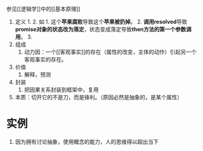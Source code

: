 参见[[逻辑学]]中的[[基本原理]] 

1. 定义
	1. 
	2. 如
		1. 这个**苹果腐败**导致这个**苹果被扔掉**。
		2. **调用resolved**导致**promise对象的状态改为落定**，状态变成落定导致**then方法的第一个参数调用**。
		3. 
2. 组成
	1. 动力因：一个[[客观事实]]的存在（属性的改变，主体的动作）引起另一个客观事实的存在。
3. 价值
	1. 解释，预测
4. 封装
	1. 把因果关系封装到框架中，复用
5. 本质：切开它的不是刀，而是锋利。（原因必然是抽象的，是某个属性）

# 实例
1. 因为拥有讨论抽象，使用概念的能力，人的思维得以超出当下